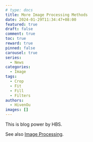 ```yaml
---
# type: docs 
title: More Image Processing Methods
date: 2024-01-29T11:34:47+08:00
featured: true
draft: false
comment: true
toc: true
reward: true
pinned: false
carousel: true
series:
  - News
categories:
  - Image
tags: 
  - Crop
  - Fit
  - Fill
  - Filters
authors:
  - HivenOu
images: []
---
```


This is blog power by HBS.

<!--more-->

See also [Image Processing](https://hbs.razonyang.com/v1/en/docs/image-processing/).
